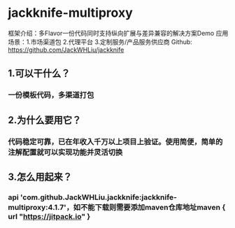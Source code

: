 # jackknife-multiproxy
框架介绍：多Flavor一份代码同时支持纵向扩展与差异兼容的解决方案Demo
应用场景：1.市场渠道包
         2.代理平台
         3.定制服务/产品服务供应商
Github: https://github.com/JackWHLiu/jackknife

## 1.可以干什么？
### 一份模板代码，多渠道打包
## 2.为什么要用它？
### 代码稳定可靠，已在年收入千万以上项目上验证。使用简便，简单的注解配置就可以实现功能并灵活切换
## 3.怎么用起来？
### api 'com.github.JackWHLiu.jackknife:jackknife-multiproxy:4.1.7'，如不能下载则需要添加maven仓库地址maven { url "https://jitpack.io" }
